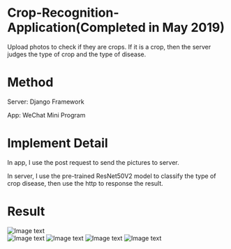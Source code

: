 # Crop-Recognition-Application(Completed in May 2019)
Upload photos to check if they are crops. If it is a crop, then the server judges the type of crop and the type of disease.

# Method
Server: Django Framework 

App: WeChat Mini Program

# Implement Detail
In app, I use the post request to send the pictures to server.

In server, I use the pre-trained ResNet50V2 model to classify the type of crop disease, then use the http to response the result.

# Result 

![Image text](https://raw.githubusercontent.com/Bo-L/Crop-Recognition-Application/master/pictures/p1.jpg)  
![Image text](https://raw.githubusercontent.com/Bo-L/Crop-Recognition-Application/master/pictures/p2.jpg)
![Image text](https://raw.githubusercontent.com/Bo-L/Crop-Recognition-Application/master/pictures/p3.jpg)
![Image text](https://raw.githubusercontent.com/Bo-L/Crop-Recognition-Application/master/pictures/p4.jpg)
![Image text](https://raw.githubusercontent.com/Bo-L/Crop-Recognition-Application/master/pictures/p5.jpg)

